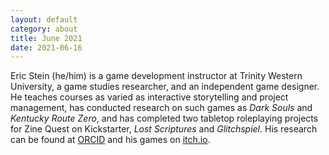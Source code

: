 ```yaml
---
layout: default
category: about
title: June 2021
date: 2021-06-16
---
```


Eric Stein (he/him) is a game development instructor at Trinity Western University, a game studies researcher, and an independent game designer. He teaches courses as varied as interactive storytelling and project management, has conducted research on such games as *Dark Souls* and *Kentucky Route Zero*, and has completed two tabletop roleplaying projects for Zine Quest on Kickstarter, *Lost Scriptures* and *Glitchspiel*. His research can be found at [ORCID](https://orcid.org/0000-0003-4131-2695) and his games on [itch.io](https://vagrantludology.itch.io/).
